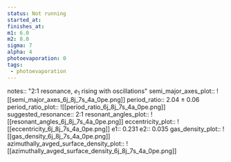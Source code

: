 ```yaml
---
status: Not running
started_at:
finishes_at:
m1: 6.0
m2: 8.0
sigma: 7
alpha: 4
photoevaporation: 0
tags:
 - photoevaporation
---
```


notes:: "2:1 resonance, $e_1$ rising with oscillations"
semi_major_axes_plot:: ![[semi_major_axes_6j_8j_7s_4a_0pe.png]]
period_ratio:: 2.04 ± 0.06
period_ratio_plot:: ![[period_ratio_6j_8j_7s_4a_0pe.png]]
suggested_resonance:: 2:1
resonant_angles_plot:: ![[resonant_angles_6j_8j_7s_4a_0pe.png]]
eccentricity_plot:: ![[eccentricity_6j_8j_7s_4a_0pe.png]]
e1:: 0.231
e2:: 0.035
gas_density_plot:: ![[gas_density_6j_8j_7s_4a_0pe.png]]
azimuthally_avged_surface_density_plot:: ![[azimuthally_avged_surface_density_6j_8j_7s_4a_0pe.png]]
